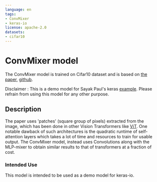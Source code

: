 ```yaml
---
language: en
tags:
- ConvMixer
- keras-io
license: apache-2.0
datasets:
- cifar10
---
```


# ConvMixer model

The ConvMixer model is trained on Cifar10 dataset and is based on [the paper](https://arxiv.org/abs/2201.09792v1), [github](https://github.com/locuslab/convmixer). 

Disclaimer : This is a demo model for Sayak Paul's keras [example](https://keras.io/examples/vision/convmixer/). Please refrain from using this model for any other purpose.

## Description

The paper uses 'patches' (square group of pixels) extracted from the image, which has been done in other Vision Transformers like [ViT](https://arxiv.org/abs/2010.11929v2). One notable dawback of such architectures is the quadratic runtime of self-attention layers which takes a lot of time and resources to train for usable output. The ConvMixer model, instead uses Convolutions along with the MLP-mixer to obtain similar results to that of transformers at a fraction of cost.

### Intended Use

This model is intended to be used as a demo model for keras-io.
